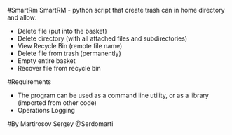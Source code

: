 #SmartRm
SmartRM - python script that create trash can in home directory and allow:
  - Delete file (put into the basket)
  - Delete directory (with all attached files and subdirectories)
  - View Recycle Bin (remote file name)
  - Delete file from trash (permanently)
  - Empty entire basket
  -  Recover file from recycle bin
  
#Requirements
  - The program can be used as a command line utility, or as a library (imported from other code)
  - Operations Logging
  
#By Martirosov Sergey
@Serdomarti